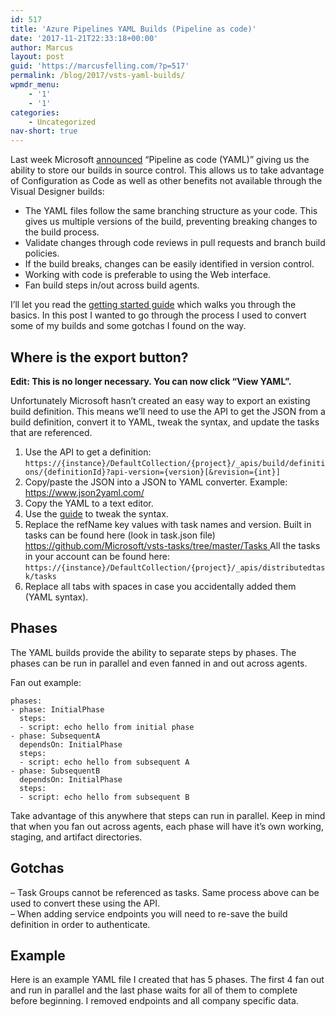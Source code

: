 ```yaml
---
id: 517
title: 'Azure Pipelines YAML Builds (Pipeline as code)'
date: '2017-11-21T22:33:18+00:00'
author: Marcus
layout: post
guid: 'https://marcusfelling.com/?p=517'
permalink: /blog/2017/vsts-yaml-builds/
wpmdr_menu:
    - '1'
    - '1'
categories:
    - Uncategorized
nav-short: true
---
```


Last week Microsoft [announced](https://blogs.msdn.microsoft.com/devops/2017/11/15/pipeline-as-code-yaml-preview/) “Pipeline as code (YAML)” giving us the ability to store our builds in source control. This allows us to take advantage of Configuration as Code as well as other benefits not available through the Visual Designer builds:

- The YAML files follow the same branching structure as your code. This gives us multiple versions of the build, preventing breaking changes to the build process.
- Validate changes through code reviews in pull requests and branch build policies.
- If the build breaks, changes can be easily identified in version control.
- Working with code is preferable to using the Web interface.
- Fan build steps in/out across build agents.

I’ll let you read the [getting started guide](https://docs.microsoft.com/en-us/azure/devops/pipelines/get-started-yaml?view=azure-devops) which walks you through the basics. In this post I wanted to go through the process I used to convert some of my builds and some gotchas I found on the way.

## Where is the export button?

**Edit: This is no longer necessary. You can now click “View YAML”.**

Unfortunately Microsoft hasn’t created an easy way to export an existing build definition. This means we’ll need to use the API to get the JSON from a build definition, convert it to YAML, tweak the syntax, and update the tasks that are referenced.

1. Use the API to get a definition: `https://{instance}/DefaultCollection/{project}/_apis/build/definitions/{definitionId}?api-version={version}[&revision={int}]`
2. Copy/paste the JSON into a JSON to YAML converter. Example: <https://www.json2yaml.com/>
3. Copy the YAML to a text editor.
4. Use the [guide](https://github.com/Microsoft/vsts-agent/blob/master/docs/preview/yamlgettingstarted-tasks.md) to tweak the syntax.
5. Replace the refName key values with task names and version. Built in tasks can be found here (look in task.json file) [https://github.com/Microsoft/vsts-tasks/tree/master/Tasks ](https://github.com/Microsoft/vsts-tasks/tree/master/Tasks)All the tasks in your account can be found here:  
    `https://{instance}/DefaultCollection/{project}/_apis/distributedtask/tasks`
6. Replace all tabs with spaces in case you accidentally added them (YAML syntax).

## Phases

The YAML builds provide the ability to separate steps by phases. The phases can be run in parallel and even fanned in and out across agents.

Fan out example:

```
phases:
- phase: InitialPhase
  steps:
  - script: echo hello from initial phase
- phase: SubsequentA
  dependsOn: InitialPhase
  steps:
  - script: echo hello from subsequent A
- phase: SubsequentB
  dependsOn: InitialPhase
  steps:
  - script: echo hello from subsequent B
```

Take advantage of this anywhere that steps can run in parallel. Keep in mind that when you fan out across agents, each phase will have it’s own working, staging, and artifact directories.

## Gotchas

– Task Groups cannot be referenced as tasks. Same process above can be used to convert these using the API.  
– When adding service endpoints you will need to re-save the build definition in order to authenticate.

## Example

Here is an example YAML file I created that has 5 phases. The first 4 fan out and run in parallel and the last phase waits for all of them to complete before beginning. I removed endpoints and all company specific data.

<script src="https://gist.github.com/MarcusFelling/15a369d8503f249ef7719c2de1ad6207.js"></script>